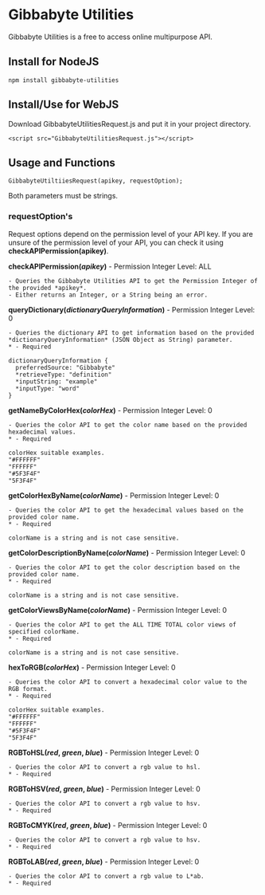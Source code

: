 # Gibbabyte Utilities
Gibbabyte Utilities is a free to access online multipurpose API.

## Install for NodeJS
```
npm install gibbabyte-utilities
```
## Install/Use for WebJS
Download GibbabyteUtilitiesRequest.js and put it in your project directory.
```
<script src="GibbabyteUtilitiesRequest.js"></script>
```

## Usage and Functions
```
GibbabyteUtiltiiesRequest(apikey, requestOption);
```
Both parameters must be strings.

### requestOption's
Request options depend on the permission level of your API key. If you are unsure of the permission level of your API, you can check it using **checkAPIPermission(apikey)**.

**checkAPIPermission(***apikey***)** - Permission Integer Level: ALL
```
- Queries the Gibbabyte Utilities API to get the Permission Integer of the provided *apikey*.
- Either returns an Integer, or a String being an error.
```

**queryDictionary(*dictionaryQueryInformation*)** - Permission Integer Level: 0
```
- Queries the dictionary API to get information based on the provided *dictionaryQueryInformation* (JSON Object as String) parameter.
* - Required

dictionaryQueryInformation {
  preferredSource: "Gibbabyte"
  *retrieveType: "definition"
  *inputString: "example"
  *inputType: "word"
}
```

**getNameByColorHex(*colorHex*)** - Permission Integer Level: 0
```
- Queries the color API to get the color name based on the provided hexadecimal values.
* - Required

colorHex suitable examples.
"#FFFFFF"
"FFFFFF"
"#5F3F4F"
"5F3F4F"
```

**getColorHexByName(*colorName*)** - Permission Integer Level: 0
```
- Queries the color API to get the hexadecimal values based on the provided color name.
* - Required

colorName is a string and is not case sensitive.
```

**getColorDescriptionByName(*colorName*)** - Permission Integer Level: 0
```
- Queries the color API to get the color description based on the provided color name.
* - Required

colorName is a string and is not case sensitive.
```

**getColorViewsByName(*colorName*)** - Permission Integer Level: 0
```
- Queries the color API to get the ALL TIME TOTAL color views of specified colorName.
* - Required

colorName is a string and is not case sensitive.
```

**hexToRGB(*colorHex*)** - Permission Integer Level: 0
```
- Queries the color API to convert a hexadecimal color value to the RGB format.
* - Required

colorHex suitable examples.
"#FFFFFF"
"FFFFFF"
"#5F3F4F"
"5F3F4F"
```

**RGBToHSL(*red*, *green*, *blue*)** - Permission Integer Level: 0
```
- Queries the color API to convert a rgb value to hsl.
* - Required
```

**RGBToHSV(*red*, *green*, *blue*)** - Permission Integer Level: 0
```
- Queries the color API to convert a rgb value to hsv.
* - Required
```

**RGBToCMYK(*red*, *green*, *blue*)** - Permission Integer Level: 0
```
- Queries the color API to convert a rgb value to hsv.
* - Required
```

**RGBToLAB(*red*, *green*, *blue*)** - Permission Integer Level: 0
```
- Queries the color API to convert a rgb value to L*ab.
* - Required
```
